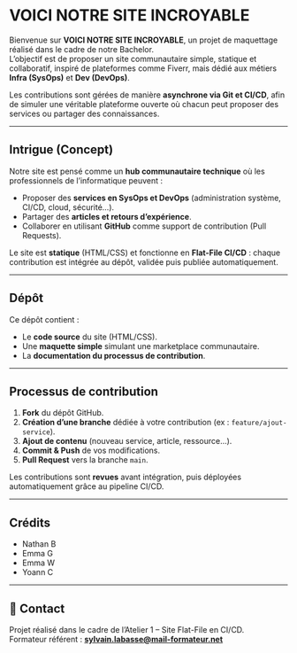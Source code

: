 # VOICI NOTRE SITE INCROYABLE

Bienvenue sur **VOICI NOTRE SITE INCROYABLE**, un projet de maquettage réalisé dans le cadre de notre Bachelor.  
L’objectif est de proposer un site communautaire simple, statique et collaboratif, inspiré de plateformes comme Fiverr, mais dédié aux métiers **Infra (SysOps)** et **Dev (DevOps)**.  

Les contributions sont gérées de manière **asynchrone via Git et CI/CD**, afin de simuler une véritable plateforme ouverte où chacun peut proposer des services ou partager des connaissances.

---

## Intrigue (Concept)

Notre site est pensé comme un **hub communautaire technique** où les professionnels de l’informatique peuvent :

- Proposer des **services en SysOps et DevOps** (administration système, CI/CD, cloud, sécurité…).  
- Partager des **articles et retours d’expérience**.  
- Collaborer en utilisant **GitHub** comme support de contribution (Pull Requests).  

Le site est **statique** (HTML/CSS) et fonctionne en **Flat-File CI/CD** : chaque contribution est intégrée au dépôt, validée puis publiée automatiquement.

---

## Dépôt

Ce dépôt contient :  
- Le **code source** du site (HTML/CSS).  
- Une **maquette simple** simulant une marketplace communautaire.  
- La **documentation du processus de contribution**.

---

## Processus de contribution

1. **Fork** du dépôt GitHub.  
2. **Création d’une branche** dédiée à votre contribution (ex : `feature/ajout-service`).  
3. **Ajout de contenu** (nouveau service, article, ressource…).  
4. **Commit & Push** de vos modifications.  
5. **Pull Request** vers la branche `main`.  

Les contributions sont **revues** avant intégration, puis déployées automatiquement grâce au pipeline CI/CD.  

---

## Crédits

- Nathan B  
- Emma G  
- Emma W  
- Yoann C  

---

## 📧 Contact

Projet réalisé dans le cadre de l’Atelier 1 – Site Flat-File en CI/CD.  
Formateur référent : **sylvain.labasse@mail-formateur.net**
